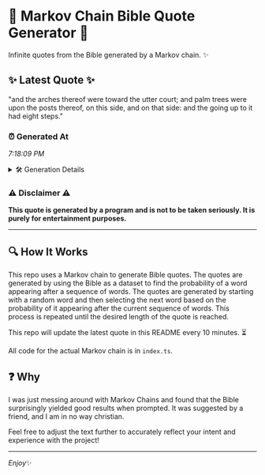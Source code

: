 # 📖 Markov Chain Bible Quote Generator 📖

Infinite quotes from the Bible generated by a Markov chain. ✨

## ✨ Latest Quote ✨
"and the arches thereof were toward the utter court; and palm trees were upon the posts thereof, on this side, and on that side: and the going up to it had eight steps."

### ⏰ Generated At
*7:18:09 PM*

<details>
    <summary>🛠️ Generation Details</summary>
    <p>
        <strong>🌱 Seed:</strong> and<br>
        <strong>🔄 Iterations:</strong> 32<br>
        <strong>📜 Context History:</strong><br>[ and ]: the<br>[ and, the ]: arches<br>[ and, the, arches ]: thereof<br>[ and, the, arches, thereof ]: were<br>[ and, the, arches, thereof, were ]: toward<br>[ and, the, arches, thereof, were, toward ]: the<br>[ the, arches, thereof, were, toward, the ]: utter<br>[ arches, thereof, were, toward, the, utter ]: court;<br>[ thereof, were, toward, the, utter, court; ]: and<br>[ were, toward, the, utter, court;, and ]: palm<br>[ toward, the, utter, court;, and, palm ]: trees<br>[ the, utter, court;, and, palm, trees ]: were<br>[ utter, court;, and, palm, trees, were ]: upon<br>[ court;, and, palm, trees, were, upon ]: the<br>[ and, palm, trees, were, upon, the ]: posts<br>[ palm, trees, were, upon, the, posts ]: thereof,<br>[ trees, were, upon, the, posts, thereof, ]: on<br>[ were, upon, the, posts, thereof,, on ]: this<br>[ upon, the, posts, thereof,, on, this ]: side,<br>[ the, posts, thereof,, on, this, side, ]: and<br>[ posts, thereof,, on, this, side,, and ]: on<br>[ thereof,, on, this, side,, and, on ]: that<br>[ on, this, side,, and, on, that ]: side:<br>[ this, side,, and, on, that, side: ]: and<br>[ side,, and, on, that, side:, and ]: the<br>[ and, on, that, side:, and, the ]: going<br>[ on, that, side:, and, the, going ]: up<br>[ that, side:, and, the, going, up ]: to<br>[ side:, and, the, going, up, to ]: it<br>[ and, the, going, up, to, it ]: had<br>[ the, going, up, to, it, had ]: eight<br>[ going, up, to, it, had, eight ]: steps.<br>
    </p>
</details>

### ⚠️ Disclaimer ⚠️
**This quote is generated by a program and is not to be taken seriously. It is purely for entertainment purposes.**

---

## 🔍 How It Works

This repo uses a Markov chain to generate Bible quotes. The quotes are generated by using the Bible as a dataset to find the probability of a word appearing after a sequence of words. The quotes are generated by starting with a random word and then selecting the next word based on the probability of it appearing after the current sequence of words. This process is repeated until the desired length of the quote is reached.

This repo will update the latest quote in this README every 10 minutes. ⏳

All code for the actual Markov chain is in `index.ts`.

## ❓ Why

I was just messing around with Markov Chains and found that the Bible surprisingly yielded good results when prompted. 
It was suggested by a friend, and I am in no way christian.

Feel free to adjust the text further to accurately reflect your intent and experience with the project!

---

*Enjoy*✨
